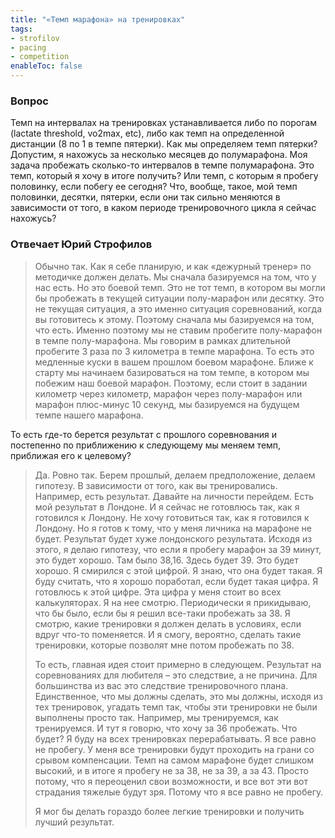 ```yaml
---
title: "«Темп марафона» на тренировках"
tags:
- strofilov
- pacing
- competition
enableToc: false
---
```

### Вопрос

Темп на интервалах на тренировках устанавливается либо по порогам (lactate threshold, vo2max, etc), либо как темп на определенной дистанции (8 по 1 в темпе пятерки). Как мы определяем темп пятерки? Допустим, я нахожусь за несколько месяцев до полумарафона. Моя задача пробежать сколько-то интервалов в темпе полумарафона. Это темп, который я хочу в итоге получить? Или темп, с которым я пробегу половинку, если побегу ее сегодня? Что, вообще, такое, мой темп половинки, десятки, пятерки, если они так сильно меняются в зависимости от того, в каком периоде тренировочного цикла я сейчас нахожусь?

### Отвечает Юрий Строфилов

> Обычно так. Как я себе планирую, и как «дежурный тренер» по методичке должен делать. Мы сначала базируемся на том, что у нас есть. Но это боевой темп. Это не тот темп, в котором вы могли бы пробежать в текущей ситуации полу-марафон или десятку. Это не текущая ситуация, а это именно ситуация соревнований, когда вы готовитесь к этому. Поэтому сначала мы базируемся на том, что есть. Именно поэтому мы не ставим пробегите полу-марафон в темпе полу-марафона. Мы говорим в рамках длительной пробегите 3 раза по 3 километра в темпе марафона. То есть это медленные куски в вашем прошлом боевом марафоне. Ближе к старту мы начинаем базироваться на том темпе, в котором мы побежим наш боевой марафон. Поэтому, если стоит в задании километр через километр, марафон через полу-марафон или марафон плюс-минус 10 секунд, мы базируемся на будущем темпе нашего марафона. 
 
То есть где-то берется результат с прошлого соревнования и постепенно по приближению к следующему мы меняем темп, приближая его к целевому?

> Да. Ровно так. Берем прошлый, делаем предположение, делаем гипотезу. В зависимости от того, как вы тренировались. Например, есть результат. Давайте на личности перейдем. Есть мой результат в Лондоне. И я сейчас не готовлюсь так, как я готовился к Лондону. Не хочу готовиться так, как я готовился к Лондону. Но я готов к тому, что у меня личника на марафоне не будет. Результат будет хуже лондонского результата. Исходя из этого, я делаю гипотезу, что если я пробегу марафон за 39 минут, это будет хорошо. Там было 38,16. Здесь будет 39. Это будет хорошо. Я смирился с этой цифрой. Я знаю, что она будет такая. Я буду считать, что я хорошо поработал, если будет такая цифра. Я готовлюсь к этой цифре. Эта цифра у меня стоит во всех калькуляторах. Я на нее смотрю. Периодически я прикидываю, что бы было, если бы я решил все-таки пробежать за 38. Я смотрю, какие тренировки я должен делать в условиях, если вдруг что-то поменяется. И я смогу, вероятно, сделать такие тренировки, которые позволят мне потом пробежать по 38. 
> 
> То есть, главная идея стоит примерно в следующем. Результат на соревнованиях для любителя – это следствие, а не причина. Для большинства из вас это следствие тренировочного плана. Единственное, что мы должны сделать, это мы должны, исходя из тех тренировок, угадать темп так, чтобы эти тренировки не были выполнены просто так. Например, мы тренируемся, как тренируемся. И тут я говорю, что хочу за 36 пробежать. Что будет? Я буду на всех тренировках перерабатывать. Я все равно не пробегу. У меня все тренировки будут проходить на грани со срывом компенсации. Темп на самом марафоне будет слишком высокий, и в итоге я пробегу не за 38, не за 39, а за 43. Просто потому, что я переоценил свои возможности, и все вот эти вот страдания тяжелые будут зря. Потому что я все равно не пробегу.
> 
> Я мог бы делать гораздо более легкие тренировки и получить лучший результат. 